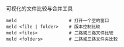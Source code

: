 可视化的文件比较与合并工具

```
meld					# 打开一个空的窗口
meld <file | folder>	# 版本控制比较
meld <files>			# 二路或三路文件比较
meld <folders>			# 二路或三路文件夹比较
```

